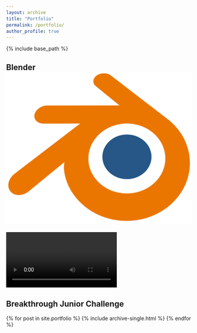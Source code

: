 ```yaml
---
layout: archive
title: "Portfolio"
permalink: /portfolio/
author_profile: true
---
```


{% include base_path %}

Blender ![Blender Logo](images/Blender_Logo.png)
------
![Satisfying Pendulum](images/Pendulum.mp4)

Breakthrough Junior Challenge
------
{% for post in site.portfolio %}
  {% include archive-single.html %}
{% endfor %}

